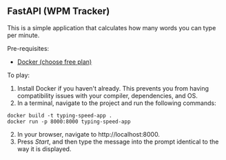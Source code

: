 ## FastAPI (WPM Tracker)

This is a simple application that calculates how many words you can type per minute.

Pre-requisites:
- [Docker (choose free plan)](https://www.docker.com/pricing/)

To play:
1) Install Docker if you haven't already. This prevents you from having compatibility issues with your compiler, dependencies, and OS.
2) In a terminal, navigate to the project and run the following commands:
  ```
  docker build -t typing-speed-app .
  docker run -p 8000:8000 typing-speed-app
  ```
2) In your browser, navigate to http://localhost:8000.
3) Press *Start*, and then type the message into the prompt identical to the way it is displayed.
